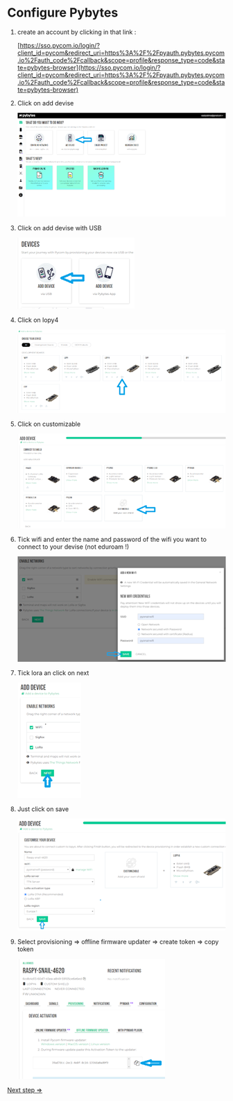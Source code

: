 # Configure Pybytes

1. create an account by clicking in that link :

    [https://sso.pycom.io/login/?client_id=pycom&redirect_uri=https%3A%2F%2Fpyauth.pybytes.pycom.io%2Fauth_code%2Fcallback&scope=profile&response_type=code&state=pybytes-browser](https://sso.pycom.io/login/?client_id=pycom&redirect_uri=https%3A%2F%2Fpyauth.pybytes.pycom.io%2Fauth_code%2Fcallback&scope=profile&response_type=code&state=pybytes-browser)

2. Click on add devise

    ![pybytes_tutorial_1](../images/pybytes_tutorial_1.png)

3. Click on add devise with USB

    ![pybytes_tutorial_2](../images/pybytes_tutorial_2.png)

4. Click on lopy4

    ![pybytes_tutorial_3](../images/pybytes_tutorial_3.png)

5. Click on customizable

    ![pybytes_tutorial_4](../images/pybytes_tutorial_4.png)

6. Tick wifi and enter the name and password of the wifi you want to connect to your devise (not eduroam !)

    ![pybytes_tutorial_5](../images/pybytes_tutorial_5.png)

7. Tick lora an click on next

    ![pybytes_tutorial_6](../images/pybytes_tutorial_6.png)

8. Just click on save

    ![pybytes_tutorial_7](../images/pybytes_tutorial_7.png)

9. Select provisioning => offline firmware updater => create token => copy token

    ![pybytes_tutorial_8](../images/pybytes_tutorial_8.png)

[Next step =>](../markdowns/configurations.md)